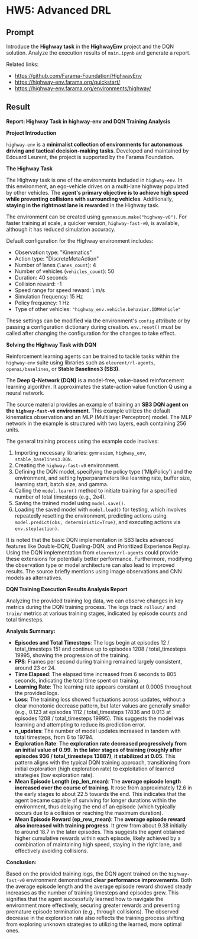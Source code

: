 # HW5: Advanced DRL

## Prompt

Introduce the **Highway task** in the **HighwayEnv** project and the DQN solution. Analyze the execution results of `main.ipynb` and generate a report.

Related links:

- https://github.com/Farama-Foundation/HighwayEnv
- https://highway-env.farama.org/quickstart/
- https://highway-env.farama.org/environments/highway/

## Result

**Report: Highway Task in highway-env and DQN Training Analysis**

**Project Introduction**

`highway-env` is a **minimalist collection of environments for autonomous driving and tactical decision-making tasks**. Developed and maintained by Edouard Leurent, the project is supported by the Farama Foundation.

**The Highway Task**

The Highway task is one of the environments included in `highway-env`. In this environment, an ego-vehicle drives on a multi-lane highway populated by other vehicles. The **agent's primary objective is to achieve high speed while preventing collisions with surrounding vehicles**. Additionally, **staying in the rightmost lane is rewarded** in the Highway task.

The environment can be created using `gymnasium.make("highway-v0")`. For faster training at scale, a quicker version, `highway-fast-v0`, is available, although it has reduced simulation accuracy.

Default configuration for the Highway environment includes:

- Observation type: "Kinematics"
- Action type: "DiscreteMetaAction"
- Number of lanes (`lanes_count`): 4
- Number of vehicles (`vehicles_count`): 50
- Duration: 40 seconds
- Collision reward: -1
- Speed range for speed reward: \ m/s
- Simulation frequency: 15 Hz
- Policy frequency: 1 Hz
- Type of other vehicles: `"highway_env.vehicle.behavior.IDMVehicle"`

These settings can be modified via the environment's `config` attribute or by passing a configuration dictionary during creation. `env.reset()` must be called after changing the configuration for the changes to take effect.

**Solving the Highway Task with DQN**

Reinforcement learning agents can be trained to tackle tasks within the `highway-env` suite using libraries such as `eleurent/rl-agents`, `openai/baselines`, or **Stable Baselines3 (SB3)**.

The **Deep Q-Network (DQN)** is a model-free, value-based reinforcement learning algorithm. It approximates the state-action value function Q using a neural network.

The source material provides an example of training an **SB3 DQN agent on the `highway-fast-v0` environment**. This example utilizes the default kinematics observation and an MLP (Multilayer Perceptron) model. The MLP network in the example is structured with two layers, each containing 256 units.

The general training process using the example code involves:

1.  Importing necessary libraries: `gymnasium`, `highway_env`, `stable_baselines3.DQN`.
2.  Creating the `highway-fast-v0` environment.
3.  Defining the DQN model, specifying the policy type ('MlpPolicy') and the environment, and setting hyperparameters like learning rate, buffer size, learning start, batch size, and gamma.
4.  Calling the `model.learn()` method to initiate training for a specified number of total timesteps (e.g., 2e4).
5.  Saving the trained model using `model.save()`.
6.  Loading the saved model with `model.load()` for testing, which involves repeatedly resetting the environment, predicting actions using `model.predict(obs, deterministic=True)`, and executing actions via `env.step(action)`.

It is noted that the basic DQN implementation in SB3 lacks advanced features like Double-DQN, Dueling-DQN, and Prioritized Experience Replay. Using the DQN implementation from `eleurent/rl-agents` could provide these extensions for potentially better performance. Furthermore, modifying the observation type or model architecture can also lead to improved results. The source briefly mentions using image observations and CNN models as alternatives.

**DQN Training Execution Results Analysis Report**

Analyzing the provided training log data, we can observe changes in key metrics during the DQN training process. The logs track `rollout/` and `train/` metrics at various training stages, indicated by episode counts and total timesteps.

**Analysis Summary:**

- **Episodes and Total Timesteps**: The logs begin at episodes 12 / total_timesteps 151 and continue up to episodes 1208 / total_timesteps 19995, showing the progression of the training.
- **FPS**: Frames per second during training remained largely consistent, around 23 or 24.
- **Time Elapsed**: The elapsed time increased from 6 seconds to 805 seconds, indicating the total time spent on training.
- **Learning Rate**: The learning rate appears constant at 0.0005 throughout the provided logs.
- **Loss**: The training loss showed fluctuations across updates, without a clear monotonic decrease pattern, but later values are generally smaller (e.g., 0.123 at episodes 1112 / total_timesteps 17836 and 0.013 at episodes 1208 / total_timesteps 19995). This suggests the model was learning and attempting to reduce its prediction error.
- **n_updates**: The number of model updates increased in tandem with total timesteps, from 6 to 19794.
- **Exploration Rate**: The **exploration rate decreased progressively from an initial value of 0.99**. **In the later stages of training (roughly after episodes 936 / total_timesteps 13887)**, **it stabilized at 0.05**. This pattern aligns with the typical DQN training approach, transitioning from initial exploration (high exploration rate) to exploitation of learned strategies (low exploration rate).
- **Mean Episode Length (ep_len_mean)**: The **average episode length increased over the course of training**. It rose from approximately 12.6 in the early stages to about 22.5 towards the end. This indicates that the agent became capable of surviving for longer durations within the environment, thus delaying the end of an episode (which typically occurs due to a collision or reaching the maximum duration).
- **Mean Episode Reward (ep_rew_mean)**: The **average episode reward also increased with training progress**. It grew from about 9.38 initially to around 18.7 in the later episodes. This suggests the agent obtained higher cumulative rewards within each episode, likely achieved by a combination of maintaining high speed, staying in the right lane, and effectively avoiding collisions.

**Conclusion:**

Based on the provided training logs, the DQN agent trained on the `highway-fast-v0` environment demonstrated **clear performance improvements**. Both the average episode length and the average episode reward showed steady increases as the number of training timesteps and episodes grew. This signifies that the agent successfully learned how to navigate the environment more effectively, securing greater rewards and preventing premature episode termination (e.g., through collisions). The observed decrease in the exploration rate also reflects the training process shifting from exploring unknown strategies to utilizing the learned, more optimal ones.
